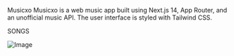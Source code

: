 Musicxo
Musicxo is a web music app built using Next.js 14, App Router, and an unofficial music API. The user interface is styled with Tailwind CSS.

SONGS 

![Image](https://github.com/user-attachments/assets/971bbc9e-85fd-4390-a918-14384e77312d)
